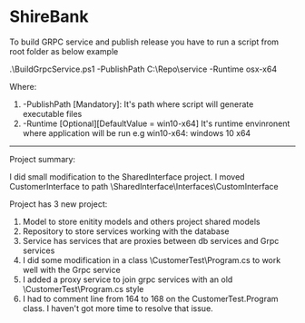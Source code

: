 # ShireBank

To build GRPC service and publish release you have to run a script from root folder as below example

.\BuildGrpcService.ps1 -PublishPath C:\Repo\service -Runtime osx-x64

Where:

1. -PublishPath [Mandatory]: It's path where script will generate executable files
2. -Runtime [Optional][DefaultValue = win10-x64] It's runtime envinronent where application will be run e.g win10-x64: windows 10 x64 

-------------------------------------------------------------------------------------------------------------

Project summary:

I did small modification to the SharedInterface project. I moved CustomerInterface to path \SharedInterface\Interfaces\CustomInterface

Project has 3 new project:
1. Model to store enitity models and others project shared models
2. Repository to store services working with the database
3. Service has services that are proxies between db services and Grpc services
4. I did some modification in a class \CustomerTest\Program.cs to work well with the Grpc service
5. I added a proxy service to join grpc services with an old \CustomerTest\Program.cs style
6. I had to comment line from 164 to 168 on the CustomerTest.Program class. I haven't got more time to resolve that issue.
